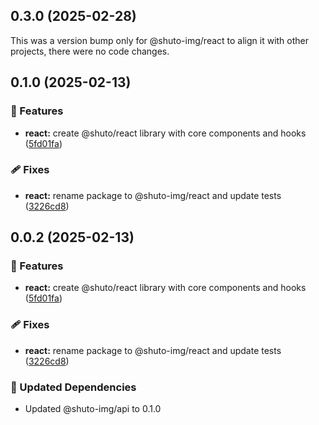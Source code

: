 ## 0.3.0 (2025-02-28)

This was a version bump only for @shuto-img/react to align it with other projects, there were no code changes.

## 0.1.0 (2025-02-13)

### 🚀 Features

- **react:** create @shuto/react library with core components and hooks ([5fd01fa](https://github.com/lgastler/shuto-mono/commit/5fd01fa))

### 🩹 Fixes

- **react:** rename package to @shuto-img/react and update tests ([3226cd8](https://github.com/lgastler/shuto-mono/commit/3226cd8))

## 0.0.2 (2025-02-13)

### 🚀 Features

- **react:** create @shuto/react library with core components and hooks ([5fd01fa](https://github.com/lgastler/shuto-mono/commit/5fd01fa))

### 🩹 Fixes

- **react:** rename package to @shuto-img/react and update tests ([3226cd8](https://github.com/lgastler/shuto-mono/commit/3226cd8))

### 🧱 Updated Dependencies

- Updated @shuto-img/api to 0.1.0